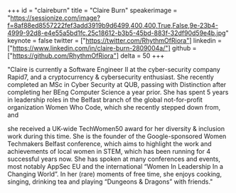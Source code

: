 ﻿+++
id = "claireburn"
title = "Claire Burn"
speakerimage = "https://sessionize.com/image?f=8af88ed8557222fef3add3919b9d6499,400,400,True,False,9e-23b4-4999-92d8-e4e55a5bd1fc.25c18612-b3b5-45bd-883f-32df90d59e4b.jpg"
keynote = false
twitter = ["https://twitter.com/RhythmOfRiora"]
linkedin = ["https://www.linkedin.com/in/claire-burn-2809004a/"]
github = ["https://github.com/RhythmOfRiora"]
delta = 50
+++

"Claire is currently a Software Engineer II at the cyber-security company Rapid7, and a cryptocurrency & cybersecurity enthusiast. She recently completed an MSc in Cyber Security at QUB, passing with Distinction after completing her BEng Computer Science a year prior. She has spent 5 years in leadership roles in the Belfast branch of the global not-for-profit organization Women Who Code, which she recently stepped down from, and 

she received a UK-wide TechWomen50 award for her diversity & inclusion work during this time. She is the founder of the Google-sponsored Women Techmakers Belfast conference, which aims to highlight the work and achievements of local women in STEM, which has been running for 4 successful years now.  She has spoken at many conferences and events, most notably AppSec EU and the international “Women In Leadership In a Changing World”. In her (rare) moments of free time, she enjoys cooking, singing, drinking tea and playing “Dungeons & Dragons” with friends."